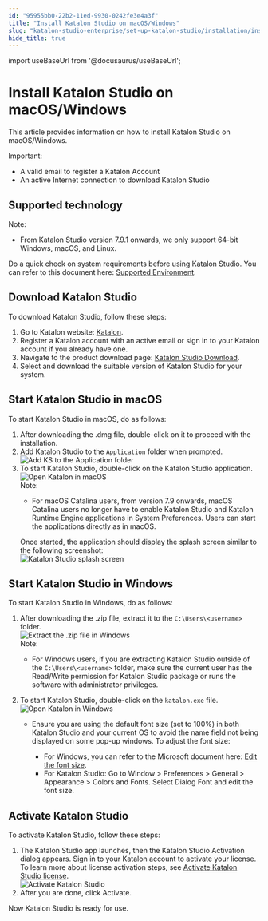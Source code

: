 ```yaml
---
id: "95955bb0-22b2-11ed-9930-0242fe3e4a3f"
title: "Install Katalon Studio on macOS/Windows"
slug: "katalon-studio-enterprise/set-up-katalon-studio/installation/install-katalon-studio-on-macoswindows"
hide_title: true
---
```

import useBaseUrl from '@docusaurus/useBaseUrl';


# <a id="concept-6824" class="anchor_top_offset"/><a id="ariaid-title1" class="anchor_top_offset"/>Install <span xmlns="http://www.w3.org/1999/xhtml" className="ph">Katalon Studio</span>  on macOS/Windows

<p xmlns="http://www.w3.org/1999/xhtml" className="p">This article provides information on how to install <span className="ph">Katalon Studio</span> on macOS/Windows.</p> 
<div xmlns="http://www.w3.org/1999/xhtml" className="p"><div className="note important note_important"><span className="note__title">Important:</span> <ul className="ul"><li className="li">A valid email to register a Katalon Account</li><li className="li">An active Internet connection to download <span className="ph">Katalon Studio</span></li></ul></div></div>

## <a id="concept-1196" class="anchor_top_offset"/>Supported technology

<div xmlns="http://www.w3.org/1999/xhtml" className="p"><div className="note note note_note"><span className="note__title">Note:</span> 
    <ul className="ul"><li className="li">
        <p className="p">From <span className="ph">Katalon Studio</span> version 7.9.1 onwards, we only support 64-bit Windows, macOS, and Linux.</p>
      </li></ul>
  </div>Do a quick check on system requirements before using <span className="ph">Katalon Studio</span>. You can refer to this document here: <a className="xref" href="/docs/katalon-studio-enterprise/release-notes/supported-environments#id_1">Supported Environment</a>.</div>

## <a id="task-2954" class="anchor_top_offset"/>Download <span xmlns="http://www.w3.org/1999/xhtml" className="ph">Katalon Studio</span>  

<section xmlns="http://www.w3.org/1999/xhtml" className="section context">To download <span className="ph">Katalon Studio</span>, follow these steps:</section> 
<ol xmlns="http://www.w3.org/1999/xhtml" className="ol steps"><li className="li step"><span className="ph cmd">Go to Katalon website: <a className="xref j-external-link" href="https://katalon.com/" target="_blank">Katalon</a>.</span></li><li className="li step"><span className="ph cmd">Register a Katalon account with an active email or sign in to your Katalon account if you already have one.</span></li><li className="li step"><span className="ph cmd">Navigate to the product download page: <a className="xref j-external-link" href="https://katalon.com/download/" target="_blank">Katalon Studio Download</a>.</span></li><li className="li step"><span className="ph cmd">Select and download  the suitable version of Katalon Studio for your system.</span></li></ol> 

## <a id="task-8642" class="anchor_top_offset"/>Start <span xmlns="http://www.w3.org/1999/xhtml" className="ph">Katalon Studio</span>  in macOS

<section xmlns="http://www.w3.org/1999/xhtml" className="section context">To start <span className="ph">Katalon Studio</span> in macOS, do as follows:</section> 
<ol xmlns="http://www.w3.org/1999/xhtml" className="ol steps"><li className="li step stepexpand"><span className="ph cmd">After downloading the .dmg file, double-click on it to proceed with the installation.</span></li><li className="li step stepexpand"><span className="ph cmd">Add <span className="ph">Katalon Studio</span> to the <code className="ph codeph">Application</code> folder when prompted.</span><div className="itemgroup info"><img className="image" width={500} src={useBaseUrl("/958dba90-22b2-11ed-9930-0242fe3e4a3f.png")} alt="Add KS to the Application folder" /></div></li><li className="li step stepexpand"><span className="ph cmd">To start <span className="ph">Katalon Studio</span>, double-click on the <span className="ph">Katalon Studio</span> application.</span><div className="itemgroup info"><img className="image" width={500} src={useBaseUrl("/958fb660-22b2-11ed-9930-0242fe3e4a3f.png")} alt="Open Katalon in macOS" /></div><div className="itemgroup info"><div className="note note note_note"><span className="note__title">Note:</span> <ul className="ul"><li className="li"><p className="p">For macOS Catalina users, from version 7.9 onwards, macOS Catalina users no longer have to enable <span className="ph">Katalon Studio</span> and <span className="ph">Katalon Runtime Engine</span> applications in <span className="ph uicontrol">System Preferences</span>. Users can start the applications directly as in macOS.</p></li></ul></div></div><div className="itemgroup info">Once started, the application should display the splash screen similar to the following screenshot:</div><div className="itemgroup info"><img className="image" src={useBaseUrl("/958e2fc0-22b2-11ed-9930-0242fe3e4a3f.png")} alt="Katalon Studio splash screen" /></div></li></ol> 

## <a id="task-3539" class="anchor_top_offset"/>Start <span xmlns="http://www.w3.org/1999/xhtml" className="ph">Katalon Studio</span>  in Windows

<section xmlns="http://www.w3.org/1999/xhtml" className="section context">To start <span className="ph">Katalon Studio</span> in Windows, do as follows:</section> 
<ol xmlns="http://www.w3.org/1999/xhtml" className="ol steps"><li className="li step stepexpand"><span className="ph cmd">After downloading the .zip file, extract it to the <code className="ph codeph">C:\Users\&lt;username&gt;</code> folder.</span><div className="itemgroup info"><img className="image" width={500} src={useBaseUrl("/95927580-22b2-11ed-9930-0242fe3e4a3f.png")} alt="Extract the .zip file in Windows" /></div><div className="itemgroup info"><div className="note note note_note"><span className="note__title">Note:</span> <ul className="ul"><li className="li"><p className="p">For Windows users, if you are extracting Katalon Studio outside of the <code className="ph codeph">C:\Users\&lt;username&gt;</code> folder, make sure the current user has the Read/Write permission for Katalon Studio package or runs the software with administrator privileges.</p></li></ul></div></div></li><li className="li step stepexpand"><span className="ph cmd">To start <span className="ph">Katalon Studio</span>, double-click on the <code className="ph codeph">katalon.exe</code> file.</span><div className="itemgroup stepxmp"><img className="image" src={useBaseUrl("/958ef310-22b2-11ed-9930-0242fe3e4a3f.png")} alt="Open Katalon in Windows" /></div><div className="itemgroup info"><ul className="ul"><li className="li"><p className="p">Ensure you are using the default font size (set to 100%) in both <span className="ph">Katalon Studio</span> and your current OS to avoid the name field not being displayed on some pop-up windows. To adjust the font size:</p><ul className="ul"><li className="li">For Windows, you can refer to the Microsoft document here: <a className="xref j-external-link" href="https://support.microsoft.com/en-us/windows/change-the-size-of-text-in-windows-10-1d5830c3-eee3-8eaa-836b-abcc37d99b9a" target="_blank">Edit the font size</a>.</li><li className="li">For <span className="ph">Katalon Studio</span>: Go to <span className="ph uicontrol">Window</span> &gt; <span className="ph uicontrol">Preferences</span> &gt; <span className="ph uicontrol">General</span> &gt; <span className="ph uicontrol">Appearance</span> &gt; <span className="ph uicontrol">Colors and Fonts</span>. Select <span className="ph uicontrol">Dialog Font</span> and edit the font size.</li></ul></li></ul></div></li></ol> 

## <a id="task-9337" class="anchor_top_offset"/>Activate <span xmlns="http://www.w3.org/1999/xhtml" className="ph">Katalon Studio</span> 

<section xmlns="http://www.w3.org/1999/xhtml" className="section context">To activate <span className="ph">Katalon Studio</span>, follow these steps:</section> 
<ol xmlns="http://www.w3.org/1999/xhtml" className="ol steps"><li className="li step stepexpand"><span className="ph cmd">The <span className="ph">Katalon Studio</span> app launches, then the <span className="ph uicontrol">Katalon Studio Activation</span> dialog appears. Sign in to your Katalon account to activate your license. To learn more about license activation steps, see <a className="xref" href="/docs/products-and-licenses/katalon-studio-enterprise-and-runtime-engine-licenses/activate-katalon-license#id_1">Activate Katalon Studio license</a>.</span><div className="itemgroup info"><img className="image" width={500} src={useBaseUrl("/9591d940-22b2-11ed-9930-0242fe3e4a3f.png")} alt="Activate Katalon Studio" /></div></li><li className="li step stepexpand"><span className="ph cmd">After you are done, click <span className="ph uicontrol">Activate</span>. </span></li></ol> 
<section xmlns="http://www.w3.org/1999/xhtml" className="section result">Now <span className="ph">Katalon Studio</span> is ready for use.</section> 
